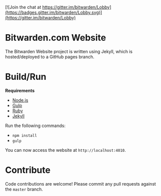 [![Join the chat at https://gitter.im/bitwarden/Lobby](https://badges.gitter.im/bitwarden/Lobby.svg)](https://gitter.im/bitwarden/Lobby)

# Bitwarden.com Website

The Bitwarden Website project is written using Jekyll, which is hosted/deployed to a GitHub pages branch.

# Build/Run

**Requirements**

- [Node.js](https://nodejs.org)
- [Gulp](https://gulpjs.com/)
- [Ruby](https://www.ruby-lang.org/)
- [Jekyll](https://jekyllrb.com/)

Run the following commands:
- `npm install`
- `gulp`

You can now access the website at `http://localhost:4010`.

# Contribute

Code contributions are welcome! Please commit any pull requests against the `master` branch.
